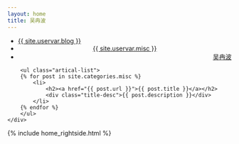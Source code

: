 ```yaml
---
layout: home
title: 吴冉波
---
```


<div class="index-content misc clearfix">
    <div class="section">


<ul class="artical-cate">
    <li ><a href="/"><span>{{ site.uservar.blog }}</span></a></li>
    <li style="text-align:center"><a href="/misc"><span>{{ site.uservar.misc  }}</span></a></li>
    <li  style="text-align:right"><a href="/profile"><span>吴冉波</span></a></li>
</ul>

<div class="cate-bar"><span id="cateBar"></span></div>

        <ul class="artical-list">
        {% for post in site.categories.misc %}
            <li>
                <h2><a href="{{ post.url }}">{{ post.title }}</a></h2>
                <div class="title-desc">{{ post.description }}</div>
            </li>
        {% endfor %}
        </ul>
    </div>
  {% include home_rightside.html %}
    </div>
</div>

